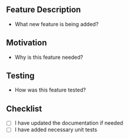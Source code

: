 ## Feature Description
- What new feature is being added?

## Motivation
- Why is this feature needed?

## Testing
- How was this feature tested?

## Checklist
- [ ] I have updated the documentation if needed
- [ ] I have added necessary unit tests
